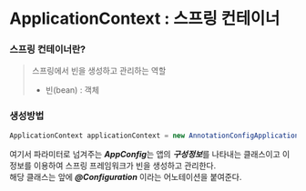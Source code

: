 # ApplicationContext : 스프링 컨테이너

### 스프링 컨테이너란?
> 스프링에서 빈을 생성하고 관리하는 역할
> * 빈(bean) : 객체

### 생성방법
```java
ApplicationContext applicationContext = new AnnotationConfigApplicationContext(AppConfig.class) 
```
여기서 파라미터로 넘겨주는 ***AppConfig***는 앱의 ***구성정보***를 나타내는 클래스이고 이 정보를 이용하여 스프링 프레임워크가 빈을 생성하고 관리한다. </br>
해당 클래스는 앞에 ***@Configuration*** 이라는 어노테이션을 붙여준다.
